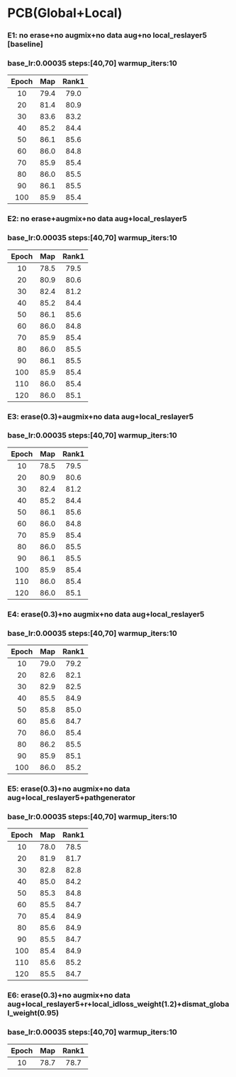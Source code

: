 # PCB(Global+Local)

### E1: no erase+no augmix+no data aug+no local_reslayer5 [baseline]
### base_lr:0.00035 steps:[40,70] warmup_iters:10
|Epoch|Map|Rank1|
 |:------:|:------:|:------:|
 |10|79.4|79.0|
 |20|81.4|80.9|
 |30|83.6|83.2|
 |40|85.2|84.4|
 |50|86.1|85.6|
 |60|86.0|84.8|
 |70|85.9|85.4|
 |80|86.0|85.5|
 |90|86.1|85.5|
 |100|85.9|85.4|


### E2: no erase+augmix+no data aug+local_reslayer5
### base_lr:0.00035 steps:[40,70] warmup_iters:10
|Epoch|Map|Rank1|
 |:------:|:------:|:------:|
 |10|78.5|79.5|
 |20|80.9|80.6|
 |30|82.4|81.2|
 |40|85.2|84.4|
 |50|86.1|85.6|
 |60|86.0|84.8|
 |70|85.9|85.4|
 |80|86.0|85.5|
 |90|86.1|85.5|
 |100|85.9|85.4|
 |110|86.0|85.4|
 |120|86.0|85.1|
 

### E3: erase(0.3)+augmix+no data aug+local_reslayer5
### base_lr:0.00035 steps:[40,70] warmup_iters:10
|Epoch|Map|Rank1|
 |:------:|:------:|:------:|
 |10|78.5|79.5|
 |20|80.9|80.6|
 |30|82.4|81.2|
 |40|85.2|84.4|
 |50|86.1|85.6|
 |60|86.0|84.8|
 |70|85.9|85.4|
 |80|86.0|85.5|
 |90|86.1|85.5|
 |100|85.9|85.4|
 |110|86.0|85.4|
 |120|86.0|85.1|
 
### E4: erase(0.3)+no augmix+no data aug+local_reslayer5
### base_lr:0.00035 steps:[40,70] warmup_iters:10
|Epoch|Map|Rank1|
 |:------:|:------:|:------:|
 |10|79.0|79.2|
 |20|82.6|82.1|
 |30|82.9|82.5|
 |40|85.5|84.9|
 |50|85.8|85.0|
 |60|85.6|84.7|
 |70|86.0|85.4|
 |80|86.2|85.5|
 |90|85.9|85.1|
 |100|86.0|85.2|

### E5: erase(0.3)+no augmix+no data aug+local_reslayer5+pathgenerator
### base_lr:0.00035 steps:[40,70] warmup_iters:10
|Epoch|Map|Rank1|
 |:------:|:------:|:------:|
 |10|78.0|78.5|
 |20|81.9|81.7|
 |30|82.8|82.8|
 |40|85.0|84.2|
 |50|85.3|84.8|
 |60|85.5|84.7|
 |70|85.4|84.9|
 |80|85.6|84.9|
 |90|85.5|84.7|
 |100|85.4|84.9|
 |110|85.6|85.2|
 |120|85.5|84.7|

### E6: erase(0.3)+no augmix+no data aug+local_reslayer5+r+local_idloss_weight(1.2)+dismat_global_weight(0.95)
### base_lr:0.00035 steps:[40,70] warmup_iters:10
|Epoch|Map|Rank1|
 |:------:|:------:|:------:|
 |10|78.7|78.7|
 
